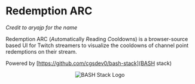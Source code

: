 # Redemption ARC

_Credit to aryajp for the name_

Redemption ARC (*A*utomatically *R*eading *C*ooldowns) is a browser-source based UI for Twitch streamers to visualize the cooldowns of channel point redemptions on their stream.


Powered by [https://github.com/cgsdev0/bash-stack](BASH stack)
<p align="center"><img src="https://user-images.githubusercontent.com/4583705/223574260-c94bafb3-82af-4adf-8d71-d8ef7724d287.png" alt="BASH Stack Logo" /></p>
